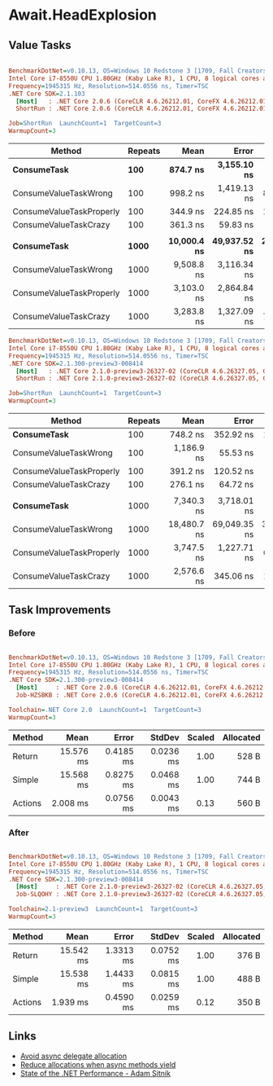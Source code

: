 # Await.HeadExplosion

## Value Tasks

``` ini

BenchmarkDotNet=v0.10.13, OS=Windows 10 Redstone 3 [1709, Fall Creators Update] (10.0.16299.309)
Intel Core i7-8550U CPU 1.80GHz (Kaby Lake R), 1 CPU, 8 logical cores and 4 physical cores
Frequency=1945315 Hz, Resolution=514.0556 ns, Timer=TSC
.NET Core SDK=2.1.103
  [Host]   : .NET Core 2.0.6 (CoreCLR 4.6.26212.01, CoreFX 4.6.26212.01), 64bit RyuJIT
  ShortRun : .NET Core 2.0.6 (CoreCLR 4.6.26212.01, CoreFX 4.6.26212.01), 64bit RyuJIT

Job=ShortRun  LaunchCount=1  TargetCount=3  
WarmupCount=3  

```
|                   Method | Repeats |        Mean |        Error |       StdDev | Scaled | ScaledSD |   Gen 0 | Allocated |
|------------------------- |-------- |------------:|-------------:|-------------:|-------:|---------:|--------:|----------:|
|              **ConsumeTask** |     **100** |    **874.7 ns** |  **3,155.10 ns** |   **178.269 ns** |   **2.54** |     **0.43** |  **1.7328** |    **7272 B** |
|    ConsumeValueTaskWrong |     100 |    998.2 ns |  1,419.13 ns |    80.183 ns |   2.90 |     0.21 |       - |       0 B |
| ConsumeValueTaskProperly |     100 |    344.9 ns |    224.85 ns |    12.705 ns |   1.00 |     0.00 |       - |       0 B |
|    ConsumeValueTaskCrazy |     100 |    361.3 ns |     59.83 ns |     3.380 ns |   1.05 |     0.03 |       - |       0 B |
|                          |         |             |              |              |        |          |         |           |
|              **ConsumeTask** |    **1000** | **10,000.4 ns** | **49,937.52 ns** | **2,821.562 ns** |   **3.23** |     **0.76** | **17.1814** |   **72072 B** |
|    ConsumeValueTaskWrong |    1000 |  9,508.8 ns |  3,116.34 ns |   176.079 ns |   3.07 |     0.14 |       - |       0 B |
| ConsumeValueTaskProperly |    1000 |  3,103.0 ns |  2,864.84 ns |   161.869 ns |   1.00 |     0.00 |       - |       0 B |
|    ConsumeValueTaskCrazy |    1000 |  3,283.8 ns |  1,327.09 ns |    74.983 ns |   1.06 |     0.05 |       - |       0 B |

``` ini
BenchmarkDotNet=v0.10.13, OS=Windows 10 Redstone 3 [1709, Fall Creators Update] (10.0.16299.309)
Intel Core i7-8550U CPU 1.80GHz (Kaby Lake R), 1 CPU, 8 logical cores and 4 physical cores
Frequency=1945315 Hz, Resolution=514.0556 ns, Timer=TSC
.NET Core SDK=2.1.300-preview3-008414
  [Host]   : .NET Core 2.1.0-preview3-26327-02 (CoreCLR 4.6.26327.05, CoreFX 4.6.26327.03), 64bit RyuJIT
  ShortRun : .NET Core 2.1.0-preview3-26327-02 (CoreCLR 4.6.26327.05, CoreFX 4.6.26327.03), 64bit RyuJIT

Job=ShortRun  LaunchCount=1  TargetCount=3
WarmupCount=3

```
|                   Method | Repeats |        Mean |        Error |       StdDev | Scaled | ScaledSD |   Gen 0 | Allocated |
|------------------------- |-------- |------------:|-------------:|-------------:|-------:|---------:|--------:|----------:|
|              **ConsumeTask** | 100 |    748.2 ns |    352.92 ns |    19.941 ns |   1.91 |     0.05 |  1.7328 |    7272 B |
|    ConsumeValueTaskWrong |     100 |  1,186.9 ns |     55.53 ns |     3.138 ns |   3.03 |     0.04 |       - |       0 B |
| ConsumeValueTaskProperly |     100 |    391.2 ns |    120.52 ns |     6.810 ns |   1.00 |     0.00 |       - |       0 B |
|    ConsumeValueTaskCrazy |     100 |    276.1 ns |     64.72 ns |     3.657 ns |   0.71 |     0.01 |       - |       0 B |
|                          |         |             |              |              |        |          |         |           |
|              **ConsumeTask** |1000 |  7,340.3 ns |  3,718.01 ns |   210.074 ns |   1.96 |     0.05 | 17.1814 |   72072 B |
|    ConsumeValueTaskWrong |    1000 | 18,480.7 ns | 69,049.35 ns | 3,901.416 ns |   4.93 |     0.85 |       - |       0 B |
| ConsumeValueTaskProperly |    1000 |  3,747.5 ns |  1,227.71 ns |    69.368 ns |   1.00 |     0.00 |       - |       0 B |
|    ConsumeValueTaskCrazy |    1000 |  2,576.6 ns |    345.06 ns |    19.496 ns |   0.69 |     0.01 |       - |       0 B |

## Task Improvements

### Before

``` ini

BenchmarkDotNet=v0.10.13, OS=Windows 10 Redstone 3 [1709, Fall Creators Update] (10.0.16299.309)
Intel Core i7-8550U CPU 1.80GHz (Kaby Lake R), 1 CPU, 8 logical cores and 4 physical cores
Frequency=1945315 Hz, Resolution=514.0556 ns, Timer=TSC
.NET Core SDK=2.1.300-preview3-008414
  [Host]     : .NET Core 2.0.6 (CoreCLR 4.6.26212.01, CoreFX 4.6.26212.01), 64bit RyuJIT
  Job-HZSBKB : .NET Core 2.0.6 (CoreCLR 4.6.26212.01, CoreFX 4.6.26212.01), 64bit RyuJIT

Toolchain=.NET Core 2.0  LaunchCount=1  TargetCount=3  
WarmupCount=3  

```
|  Method |      Mean |     Error |    StdDev | Scaled | Allocated |
|-------- |----------:|----------:|----------:|-------:|----------:|
|  Return | 15.576 ms | 0.4185 ms | 0.0236 ms |   1.00 |     528 B |
|  Simple | 15.568 ms | 0.8275 ms | 0.0468 ms |   1.00 |     744 B |
| Actions |  2.008 ms | 0.0756 ms | 0.0043 ms |   0.13 |     560 B |



### After

``` ini

BenchmarkDotNet=v0.10.13, OS=Windows 10 Redstone 3 [1709, Fall Creators Update] (10.0.16299.309)
Intel Core i7-8550U CPU 1.80GHz (Kaby Lake R), 1 CPU, 8 logical cores and 4 physical cores
Frequency=1945315 Hz, Resolution=514.0556 ns, Timer=TSC
.NET Core SDK=2.1.300-preview3-008414
  [Host]     : .NET Core 2.1.0-preview3-26327-02 (CoreCLR 4.6.26327.05, CoreFX 4.6.26327.03), 64bit RyuJIT
  Job-SLQOHY : .NET Core 2.1.0-preview3-26327-02 (CoreCLR 4.6.26327.05, CoreFX 4.6.26327.03), 64bit RyuJIT

Toolchain=2.1-preview3  LaunchCount=1  TargetCount=3  
WarmupCount=3  

```
|  Method |      Mean |     Error |    StdDev | Scaled | Allocated |
|-------- |----------:|----------:|----------:|-------:|----------:|
|  Return | 15.542 ms | 1.3313 ms | 0.0752 ms |   1.00 |     376 B |
|  Simple | 15.538 ms | 1.4433 ms | 0.0815 ms |   1.00 |     488 B |
| Actions |  1.939 ms | 0.4590 ms | 0.0259 ms |   0.12 |     350 B |



## Links

 * [Avoid async delegate allocation](https://github.com/dotnet/coreclr/pull/14178)
 * [Reduce allocations when async methods yield](https://github.com/dotnet/coreclr/pull/13105)
 * [State of the .NET Performance - Adam Sitnik](https://youtu.be/CSPSvBeqJ9c?t=37m38s)
